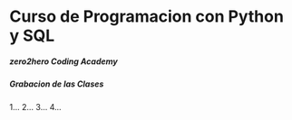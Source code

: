 # Curso de Programacion con Python y SQL

##### zero2hero Coding Academy

##### Grabacion de las Clases
1...
2...
3...
4...


